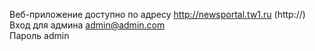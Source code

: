 Веб-приложение доступно по адресу http://newsportal.tw1.ru (http://)  
Вход для админа admin@admin.com  
Пароль admin
